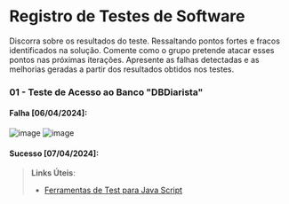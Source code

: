 # Registro de Testes de Software
Discorra sobre os resultados do teste. Ressaltando pontos fortes e fracos identificados na solução. Comente como o grupo pretende atacar esses pontos nas próximas iterações. Apresente as falhas detectadas e as melhorias geradas a partir dos resultados obtidos nos testes.

### 01 - Teste de Acesso ao Banco "DBDiarista" 
#### Falha [06/04/2024]:
![image](https://github.com/ICEI-PUC-Minas-PMV-ADS/pmv-ads-2024-1-e4-proj-dad-t3-diarista/assets/97962041/36c6e72d-3fa9-477c-a8df-9f15041615f1)
![image](https://github.com/ICEI-PUC-Minas-PMV-ADS/pmv-ads-2024-1-e4-proj-dad-t3-diarista/assets/97962041/5e398efc-e396-4a9a-8bb2-a15db977b9be)

#### Sucesso [07/04/2024]:





> **Links Úteis**:
> - [Ferramentas de Test para Java Script](https://geekflare.com/javascript-unit-testing/)
